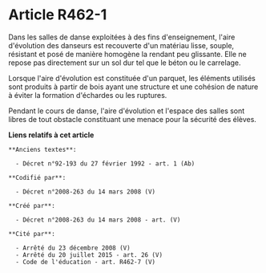 # Article R462-1

Dans les salles de danse exploitées à des fins d'enseignement, l'aire d'évolution des danseurs est recouverte d'un matériau
lisse, souple, résistant et posé de manière homogène la rendant peu glissante. Elle ne repose pas directement sur un sol dur
tel que le béton ou le carrelage.

Lorsque l'aire d'évolution est constituée d'un parquet, les éléments utilisés sont produits à partir de bois ayant une
structure et une cohésion de nature à éviter la formation d'échardes ou les ruptures.

Pendant le cours de danse, l'aire d'évolution et l'espace des salles sont libres de tout obstacle constituant une menace pour
la sécurité des élèves.

**Liens relatifs à cet article**

	**Anciens textes**:

	  - Décret n°92-193 du 27 février 1992 - art. 1 (Ab)

	**Codifié par**:

	  - Décret n°2008-263 du 14 mars 2008 (V)

	**Créé par**:

	  - Décret n°2008-263 du 14 mars 2008 - art. (V)

	**Cité par**:

	  - Arrêté du 23 décembre 2008 (V)
	  - Arrêté du 20 juillet 2015 - art. 26 (V)
	  - Code de l'éducation - art. R462-7 (V)
